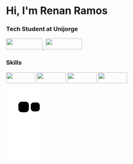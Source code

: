 
<h1 align="left">Hi, I'm Renan Ramos</h1>

<h3 align="left">Tech Student at Unijorge</h3>

<div align="left"> 
  <a href="https://www.linkedin.com/in/renan-ramos-1a5b221b9/" target="_blank">
    <img 
         height="30px" 
         width="100px" 
         src="https://img.shields.io/badge/LinkedIn-0077B5?style=for-the-badge&logo=linkedin&logoColor=white" 
         target="_blank">
  </a> 
  ‎‎‎
  <a href = "mailto:riionansr@gmail.com" target="_blank">
    <img 
         height="30px"
         width="100px" 
         src="https://img.shields.io/badge/Gmail-D14836?style=for-the-badge&logo=gmail&logoColor=white" 
         target="_blank">
  </a>
  
  <h3>Skills</h3>
    <img 
         height="30px"
         width="80px" 
         src="https://img.shields.io/badge/HTML5-E34F26?style=for-the-badge&logo=html5&logoColor=white" 
         target="_blank">
  <img 
         height="30px"
         width="80px" 
         src="https://img.shields.io/badge/CSS3-1572B6?style=for-the-badge&logo=css3&logoColor=white" 
         target="_blank"> 
  <img 
         height="30px"
         width="80px" 
         src="https://img.shields.io/badge/PHP-777BB4?style=for-the-badge&logo=php&logoColor=white" 
         target="_blank">  
  <img 
         height="30px"
         width="80px" 
         src="https://img.shields.io/badge/JavaScript-F7DF1E?style=for-the-badge&logo=javascript&logoColor=black" 
         target="_blank">

  
  
  
![Snake animation](https://github.com/rafaballerini/rafaballerini/blob/output/github-contribution-grid-snake.svg)
 
</div>
  
